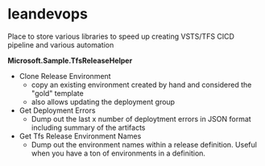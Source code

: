 # leandevops
Place to store various libraries to speed up creating VSTS/TFS CICD pipeline and various automation

**Microsoft.Sample.TfsReleaseHelper**
- Clone Release Environment &nbsp;
  * copy an existing environment created by hand and considered the "gold" template
  * also allows updating the deployment group
- Get Deployment Errors &nbsp;
  * Dump out the last x number of deploytment errors in JSON format including summary of the artifacts
- Get Tfs Release Environment Names &nbsp;
  * Dump out the environment names within a release definition. Useful when you have a ton of environments in a definition.
